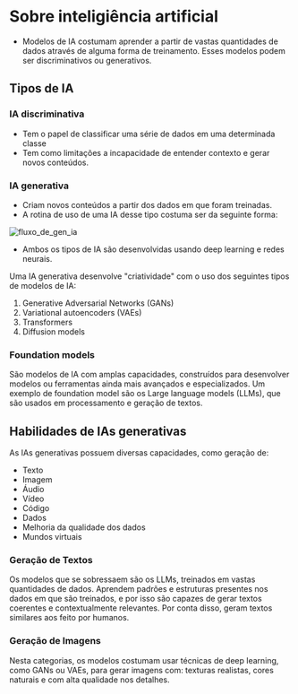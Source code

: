 # Sobre inteligiência artificial

- Modelos de IA costumam aprender a partir de vastas quantidades de dados através de alguma forma de treinamento. Esses modelos podem ser discriminativos ou generativos.

## Tipos de IA

### IA discriminativa

- Tem o papel de classificar uma série de dados em uma determinada classe
- Tem como limitações a incapacidade de entender contexto e gerar novos conteúdos.

### IA generativa

- Criam novos conteúdos a partir dos dados em que foram treinadas.
- A rotina de uso de uma IA desse tipo costuma ser da seguinte forma:

![fluxo_de_gen_ia](./Images/Pasted_image_%2020240919201310.png)

- Ambos os tipos de IA são desenvolvidas usando deep learning e redes neurais.

Uma IA generativa desenvolve "criatividade" com o uso dos seguintes tipos de modelos de IA:

1. Generative Adversarial Networks (GANs)
2. Variational autoencoders (VAEs)
3. Transformers
4. Diffusion models

### Foundation models

São modelos de IA com amplas capacidades, construídos para desenvolver modelos ou ferramentas ainda mais avançados e especializados. Um exemplo de foundation model são os Large language models (LLMs), que são usados em processamento e geração de textos.

## Habilidades de IAs generativas

As IAs generativas possuem diversas capacidades, como geração de:
- Texto
- Imagem
- Áudio
- Vídeo
- Código
- Dados 
- Melhoria da qualidade dos dados
- Mundos virtuais

### Geração de Textos

Os modelos que se sobressaem são os LLMs, treinados em vastas quantidades de dados. Aprendem padrões e estruturas presentes nos dados em que são treinados, e por isso são capazes de gerar textos coerentes e contextualmente relevantes. Por conta disso, geram textos similares aos feito por humanos.  

### Geração de Imagens

Nesta categorias, os modelos costumam usar técnicas de deep learning, como GANs ou VAEs, para gerar imagens com: texturas realistas, cores naturais e com alta qualidade nos detalhes.